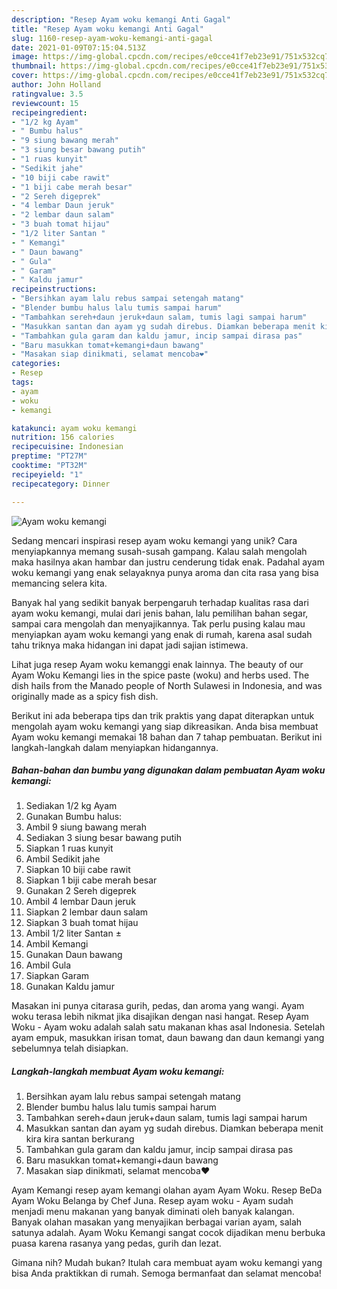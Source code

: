 ```yaml
---
description: "Resep Ayam woku kemangi Anti Gagal"
title: "Resep Ayam woku kemangi Anti Gagal"
slug: 1160-resep-ayam-woku-kemangi-anti-gagal
date: 2021-01-09T07:15:04.513Z
image: https://img-global.cpcdn.com/recipes/e0cce41f7eb23e91/751x532cq70/ayam-woku-kemangi-foto-resep-utama.jpg
thumbnail: https://img-global.cpcdn.com/recipes/e0cce41f7eb23e91/751x532cq70/ayam-woku-kemangi-foto-resep-utama.jpg
cover: https://img-global.cpcdn.com/recipes/e0cce41f7eb23e91/751x532cq70/ayam-woku-kemangi-foto-resep-utama.jpg
author: John Holland
ratingvalue: 3.5
reviewcount: 15
recipeingredient:
- "1/2 kg Ayam"
- " Bumbu halus"
- "9 siung bawang merah"
- "3 siung besar bawang putih"
- "1 ruas kunyit"
- "Sedikit jahe"
- "10 biji cabe rawit"
- "1 biji cabe merah besar"
- "2 Sereh digeprek"
- "4 lembar Daun jeruk"
- "2 lembar daun salam"
- "3 buah tomat hijau"
- "1/2 liter Santan "
- " Kemangi"
- " Daun bawang"
- " Gula"
- " Garam"
- " Kaldu jamur"
recipeinstructions:
- "Bersihkan ayam lalu rebus sampai setengah matang"
- "Blender bumbu halus lalu tumis sampai harum"
- "Tambahkan sereh+daun jeruk+daun salam, tumis lagi sampai harum"
- "Masukkan santan dan ayam yg sudah direbus. Diamkan beberapa menit kira kira santan berkurang"
- "Tambahkan gula garam dan kaldu jamur, incip sampai dirasa pas"
- "Baru masukkan tomat+kemangi+daun bawang"
- "Masakan siap dinikmati, selamat mencoba❤️"
categories:
- Resep
tags:
- ayam
- woku
- kemangi

katakunci: ayam woku kemangi 
nutrition: 156 calories
recipecuisine: Indonesian
preptime: "PT27M"
cooktime: "PT32M"
recipeyield: "1"
recipecategory: Dinner

---
```



![Ayam woku kemangi](https://img-global.cpcdn.com/recipes/e0cce41f7eb23e91/751x532cq70/ayam-woku-kemangi-foto-resep-utama.jpg)

Sedang mencari inspirasi resep ayam woku kemangi yang unik? Cara menyiapkannya memang susah-susah gampang. Kalau salah mengolah maka hasilnya akan hambar dan justru cenderung tidak enak. Padahal ayam woku kemangi yang enak selayaknya punya aroma dan cita rasa yang bisa memancing selera kita.

Banyak hal yang sedikit banyak berpengaruh terhadap kualitas rasa dari ayam woku kemangi, mulai dari jenis bahan, lalu pemilihan bahan segar, sampai cara mengolah dan menyajikannya. Tak perlu pusing kalau mau menyiapkan ayam woku kemangi yang enak di rumah, karena asal sudah tahu triknya maka hidangan ini dapat jadi sajian istimewa.

Lihat juga resep Ayam woku kemanggi enak lainnya. The beauty of our Ayam Woku Kemangi lies in the spice paste (woku) and herbs used. The dish hails from the Manado people of North Sulawesi in Indonesia, and was originally made as a spicy fish dish.


Berikut ini ada beberapa tips dan trik praktis yang dapat diterapkan untuk mengolah ayam woku kemangi yang siap dikreasikan. Anda bisa membuat Ayam woku kemangi memakai 18 bahan dan 7 tahap pembuatan. Berikut ini langkah-langkah dalam menyiapkan hidangannya.

<!--inarticleads1-->

##### Bahan-bahan dan bumbu yang digunakan dalam pembuatan Ayam woku kemangi:

1. Sediakan 1/2 kg Ayam
1. Gunakan  Bumbu halus:
1. Ambil 9 siung bawang merah
1. Sediakan 3 siung besar bawang putih
1. Siapkan 1 ruas kunyit
1. Ambil Sedikit jahe
1. Siapkan 10 biji cabe rawit
1. Siapkan 1 biji cabe merah besar
1. Gunakan 2 Sereh digeprek
1. Ambil 4 lembar Daun jeruk
1. Siapkan 2 lembar daun salam
1. Siapkan 3 buah tomat hijau
1. Ambil 1/2 liter Santan ±
1. Ambil  Kemangi
1. Gunakan  Daun bawang
1. Ambil  Gula
1. Siapkan  Garam
1. Gunakan  Kaldu jamur


Masakan ini punya citarasa gurih, pedas, dan aroma yang wangi. Ayam woku terasa lebih nikmat jika disajikan dengan nasi hangat. Resep Ayam Woku - Ayam woku adalah salah satu makanan khas asal Indonesia. Setelah ayam empuk, masukkan irisan tomat, daun bawang dan daun kemangi yang sebelumnya telah disiapkan. 

<!--inarticleads2-->

##### Langkah-langkah membuat Ayam woku kemangi:

1. Bersihkan ayam lalu rebus sampai setengah matang
1. Blender bumbu halus lalu tumis sampai harum
1. Tambahkan sereh+daun jeruk+daun salam, tumis lagi sampai harum
1. Masukkan santan dan ayam yg sudah direbus. Diamkan beberapa menit kira kira santan berkurang
1. Tambahkan gula garam dan kaldu jamur, incip sampai dirasa pas
1. Baru masukkan tomat+kemangi+daun bawang
1. Masakan siap dinikmati, selamat mencoba❤️


Ayam Kemangi resep ayam kemangi olahan ayam Ayam Woku. Resep BeDa Ayam Woku Belanga by Chef Juna. Resep ayam woku - Ayam sudah menjadi menu makanan yang banyak diminati oleh banyak kalangan. Banyak olahan masakan yang menyajikan berbagai varian ayam, salah satunya adalah. Ayam Woku Kemangi sangat cocok dijadikan menu berbuka puasa karena rasanya yang pedas, gurih dan lezat. 

Gimana nih? Mudah bukan? Itulah cara membuat ayam woku kemangi yang bisa Anda praktikkan di rumah. Semoga bermanfaat dan selamat mencoba!
